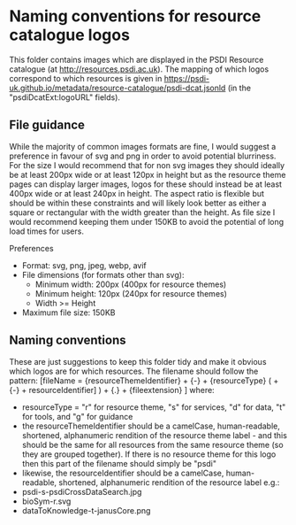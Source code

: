 # Naming conventions for resource catalogue logos
This folder contains images which are displayed in the PSDI Resource catalogue (at http://resources.psdi.ac.uk).
The mapping of which logos correspond to which resources is given in https://psdi-uk.github.io/metadata/resource-catalogue/psdi-dcat.jsonld (in the "psdiDcatExt:logoURL" fields).

## File guidance
While the majority of common images formats are fine, I would suggest a preference in favour of svg and png in order to avoid potential blurriness. For the size I would recommend that for non svg images they should ideally be at least 200px wide or at least 120px in height but as the resource theme pages can display larger images, logos for these should instead be at least 400px wide or at least 240px in height. The aspect ratio is flexible but should be within these constraints and will likely look better as either a square or rectangular with the width greater than the height. As file size I would recommend keeping them under 150KB to avoid the potential of long load times for users.

Preferences
* Format: svg, png, jpeg, webp, avif
* File dimensions (for formats other than svg):
    - Minimum width: 200px (400px for resource themes)
    - Minimum height: 120px (240px for resource themes)
    - Width >= Height
* Maximum file size: 150KB

## Naming conventions
These are just suggestions to keep this folder tidy and make it obvious which logos are for which resources. 
The filename should follow the pattern: [fileName = {resourceThemeIdentifier} + {-} + {resourceType} ( + {-} + resourceIdentifier]  ) + {.} + {fileextension} ] where:
* resourceType = "r" for resource theme, "s" for services, "d" for data, "t" for tools, and "g" for guidance
* the resourceThemeIdentifier should be a camelCase, human-readable, shortened, alphanumeric rendition of the resource theme label - and this should be the same for all resources from the same resource theme (so they are grouped together). If there is no resource theme for this logo then this part of the filename should simply be "psdi"
* likewise, the resourceIdentifier should be a camelCase, human-readable, shortened, alphanumeric rendition of the resource label
e.g.:
* psdi-s-psdiCrossDataSearch.jpg
* bioSym-r.svg
* dataToKnowledge-t-janusCore.png
